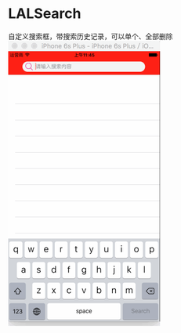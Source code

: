 # LALSearch
自定义搜索框，带搜索历史记录，可以单个、全部删除
![image](https://github.com/luanlin/LALSearch/blob/master/LALSearch/搜索框.gif)
